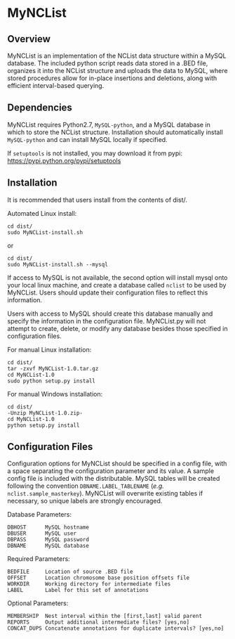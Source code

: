 MyNCList
========

Overview
--------
MyNCList is an implementation of the NCList data structure within a MySQL
database. The included python script reads data stored in a .BED file,
organizes it into the NCList structure and uploads the data to MySQL, where
stored procedures allow for in-place insertions and deletions, along with
efficient interval-based querying.

Dependencies
------------
MyNCList requires Python2.7, `MySQL-python`, and a MySQL database in 
which to store the NCList structure. Installation should automatically
install `MySQL-python` and can install MySQL locally if specified.

If `setuptools` is not installed, you may download it from pypi:
https://pypi.python.org/pypi/setuptools

Installation
------------
It is recommended that users install from the contents of dist/.

Automated Linux install:

	cd dist/
	sudo MyNCList-install.sh

or

	cd dist/
	sudo MyNCList-install.sh --mysql

If access to MySQL is not available, the second option will install mysql 
onto your local linux machine, and create a database called `nclist` to be 
used by MyNCList. Users should update their configuration files to reflect
this information.

Users with access to MySQL should create this database manually and specify
the information in the configuration file. MyNCList.py will not attempt to 
create, delete, or modify any database besides those specified in
configuration files.

For manual Linux installation: 

	cd dist/
	tar -zxvf MyNCList-1.0.tar.gz
	cd MyNCList-1.0
	sudo python setup.py install

For manual Windows installation: 

	cd dist/
	-Unzip MyNCList-1.0.zip-
	cd MyNCList-1.0
	python setup.py install

Configuration Files
-------------------
Configuration options for MyNCList should be specified in a config file, with
a space separating the configuration parameter and its value. A sample config
file is included with the distributable. MySQL tables will be created following
the convention `DBNAME.LABEL_TABLENAME` (*e.g.* `nclist.sample_masterkey`).
MyNCList will overwrite existing tables if necessary, so unique labels are
strongly encouraged.

Database Parameters:

	DBHOST		MySQL hostname
	DBUSER		MySQL user
	DBPASS		MySQL password
	DBNAME		MySQL database

Required Parameters:

	BEDFILE		Location of source .BED file
	OFFSET 		Location chromosome base position offsets file
	WORKDIR		Working directory for intermediate files
	LABEL		Label for this set of annotations

Optional Parameters:

	MEMBERSHIP	Nest interval within the [first,last] valid parent
	REPORTS		Output additional intermediate files? [yes,no]
	CONCAT_DUPS	Concatenate annotations for duplicate intervals? [yes,no]
